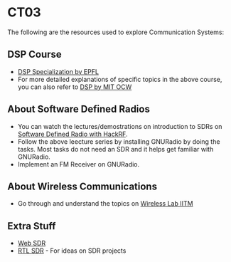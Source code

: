 # CT03
The following are the resources used to explore Communication Systems:
## DSP Course
* [DSP Specialization by EPFL](https://www.coursera.org/learn/dsp1)
* For more detailed explanations of specific topics in the above course, you can also refer to [DSP by MIT OCW](https://ocw.mit.edu/resources/res-6-008-digital-signal-processing-spring-2011/video-lectures/)
## About Software Defined Radios
* You can watch the lectures/demostrations on introduction to SDRs on [Software Defined Radio with HackRF](https://greatscottgadgets.com/sdr/).
* Follow the above leecture series by installing GNURadio by doing the tasks. Most tasks do not need an SDR and it helps get familiar with GNURadio.
* Implement an FM Receiver on GNURadio.
## About Wireless Communications
* Go through and understand the topics on [Wireless Lab IITM](https://varun19299.github.io/wireless-lab-iitm/)
## Extra Stuff
* [Web SDR](http://websdr.org/)
* [RTL SDR](https://www.rtl-sdr.com/) - For ideas on SDR projects
